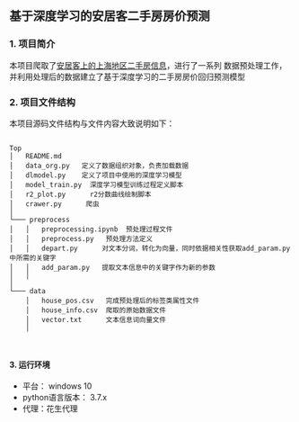 ## 基于深度学习的安居客二手房房价预测

### 1. **项目简介**

本项目爬取了[安居客上的上海地区二手房信息](https://shanghai.anjuke.com/sale/?from=navigation)，进行了一系列
数据预处理工作，并利用处理后的数据建立了基于深度学习的二手房房价回归预测模型

### 2. **项目文件结构**

本项目源码文件结构与文件内容大致说明如下：

```

Top
│   README.md
│   data_org.py   定义了数据组织对象，负责加载数据    
│   dlmodel.py    定义了项目中使用的深度学习模型 
│   model_train.py  深度学习模型训练过程定义脚本
│   r2_plot.py      r2分数曲线绘制脚本   
│   crawer.py      爬虫   
│
└─── preprocess
│   │   preprocessing.ipynb  预处理过程文件
│   │   preprocess.py   预处理方法定义
│   │   depart.py      对文本分词，转化为向量，同时依据相关性获取add_param.py中所需的关键字
│   │   add_param.py   提取文本信息中的关键字作为新的参数
│   │
│
└─── data
    │   house_pos.csv   完成预处理后的标签类属性文件
    │   house_info.csv  爬取的原始数据文件
    │   vector.txt      文本信息词向量文件
    │



```

#### 3. 运行环境

+ 平台： windows 10 
+ python语言版本： 3.7.x
+ 代理：花生代理
  
